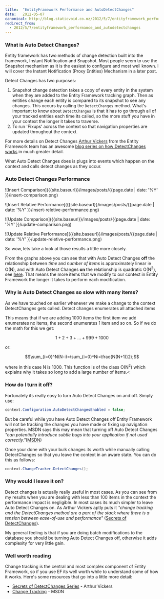 ```yaml
---
title:  "EntityFramework Performance and AutoDetectChanges"
date:   2012-05-07
canonical: http://blog.staticvoid.co.nz/2012/5/7/entityframework_performance_and_autodetectchanges
redirect_from:
  - 2012/5/7/entityframework_performance_and_autodetectchanges
---
```


### What is Auto Detect Changes?
Entity framework has two methods of change detection built into the framework, Instant Notification and Snapshot. Most people seem to use the Snapshot mechanism as it is the easiest to configure and most well known. I will cover the Instant Notification (Proxy Entities) Mechanism in a later post.

Detect Changes has two purposes:

 1. Snapshot change detection takes a copy of every entity in the system when they are added to the Entity Framework tracking graph. Then as entities change each entity is compared to its snapshot to see any changes. This occurs by calling the `DetectChanges` method. What's important to know about `DetectChanges` is that it has to go through all of your tracked entities each time its called, so the more stuff you have in your context the longer it takes to traverse.
 2. To run 'Fixups' across the context so that navigation properties are updated throughout the context.

For more details on Detect Changes [Arthur Vickers](http://blog.oneunicorn.com/) from the Entity Framework team has an awesome [blog series on how DetectChanges works](http://blog.oneunicorn.com/2012/03/10/secrets-of-detectchanges-part-1-what-does-detectchanges-do/) in much greater detail.

What Auto Detect Changes does is plugs into events which happen on the context and calls detect changes as they occur.

### Auto Detect Changes Performance

![Insert Comparison]({{site.baseurl}}/images/posts/{{page.date | date: '%Y' }}/insert-comparison.png)

![Insert Relative Performance]({{site.baseurl}}/images/posts/{{page.date | date: '%Y' }}/insert-reletive-performance.png)

![Update Comparison]({{site.baseurl}}/images/posts/{{page.date | date: '%Y' }}/update-comparison.png)

![Update Relative Performance]({{site.baseurl}}/images/posts/{{page.date | date: '%Y' }}/update-reletive-performance.png)

So wow, lets take a look at those results a little more closely.

From the graphs above you can see that with Auto Detect Changes **off** the relationship between *time* and *number of items* is approximately linear ie O(N), and with Auto Detect Changes **on** the relationship is quadratic O(N<sup>2</sup>), see [here](http://math.stackexchange.com/a/138301/30204). That means the more items that we modify to our context in Entity Framework the longer it takes to perform each modification.

### Why is Auto Detect Changes so slow with many items?

As we have touched on earlier whenever we make a change to the context DetectChanges gets called. Detect changes enumerates all attached items

This means that if we are adding 1000 items the first item we add enumerates no items, the second enumerates 1 item and so on. So if we do the math for this we get:

$$1 + 2 + 3 + ... + 999 + 1000$$

or:

$$\sum_{i=0}^N(N-i)=\sum_{i=0}^Ni=\frac{N(N+1)}2\;$$

where in this case N is 1000. This function is of the class O(N<sup>2</sup>) which explains why it takes so long to add a large number of items.<

### How do I turn it off?

Fortunately its really easy to turn Auto Detect Changes on and off. Simply use:

```csharp
context.Configuration.AutoDetectChangesEnabled = false;
```

But be careful while you have Auto Detect Changes off Entity Framework will not be tracking the changes you have made or fixing up navigation properties. MSDN says this may mean that turning off Auto Detect Changes *"can potentially introduce subtle bugs into your application if not used correctly."*([MSDN][1])

Once your done with your bulk changes its worth while manually calling DetectChanges so that you leave the context in an aware state. You can do this as follows:

```csharp
context.ChangeTracker.DetectChanges();
```

### Why would I leave it on?

Detect changes is actually really useful in most cases. As you can see from my results when you are dealing with less than 100 items in the context the performance impact is negligible. In most cases its much simpler to leave Auto Detect Changes on. As Arthur Vickers aptly puts it *"change tracking and the DetectChanges method are a part of the stack where there is a tension between ease-of-use and performance"* ([Secrets of DetectChanges](http://blog.oneunicorn.com/2012/03/10/secrets-of-detectchanges-part-1-what-does-detectchanges-do/)).

My general feeling is that if you are doing batch modifications to the database you should be turning Auto Detect Changes off, otherwise it adds complexity for very little gain.

### Well worth reading

Change tracking is the central and most complex component of Entity Framework, so if you use EF its well worth while to understand some of how it works. Here's some resources that go into a little more detail:

 - [Secrets of DetectChanges Series](http://blog.oneunicorn.com/2012/03/10/secrets-of-detectchanges-part-1-what-does-detectchanges-do/) - Arthur Vickers
 - [Change Tracking][2] - MSDN


[1]:http://msdn.microsoft.com/en-us/library/gg696177(v=vs.103).aspx
[2]:http://msdn.microsoft.com/en-us/library/gg696177(v=vs.103).aspx

<script type="text/javascript" src="http://cdn.mathjax.org/mathjax/latest/MathJax.js?config=TeX-AMS-MML_HTMLorMML" async>

